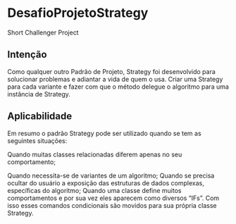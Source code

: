 # DesafioProjetoStrategy
Short Challenger Project

 ## Intenção

Como qualquer outro Padrão de Projeto, Strategy foi desenvolvido para solucionar problemas e adiantar a vida de quem o usa. Criar uma Strategy para cada variante e fazer com que o método delegue o algoritmo para uma instância de Strategy.

## Aplicabilidade

Em resumo o padrão Strategy pode ser utilizado quando se tem as seguintes situações:

Quando muitas classes relacionadas diferem apenas no seu comportamento;

Quando necessita-se de variantes de um algoritmo;
Quando se precisa ocultar do usuário a exposição das estruturas de dados complexas, específicas do algoritmo;
Quando uma classe define muitos comportamentos e por sua vez eles aparecem como diversos “IFs”. Com isso esses comandos condicionais são movidos para sua própria classe Strategy.
